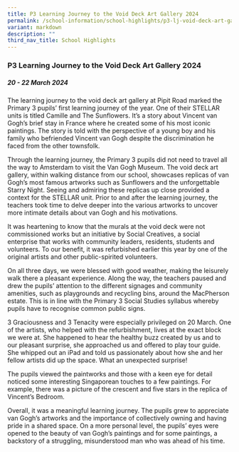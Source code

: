 ```yaml
---
title: P3 Learning Journey to the Void Deck Art Gallery 2024
permalink: /school-information/school-highlights/p3-lj-void-deck-art-gallery-2024/
variant: markdown
description: ""
third_nav_title: School Highlights
---
```

### P3 Learning Journey to the Void Deck Art Gallery 2024

##### 20 - 22 March 2024

The learning journey to the void deck art gallery at Pipit Road marked the Primary 3 pupils’ first learning journey of the year. One of their STELLAR units is titled Camille and The Sunflowers. It’s a story about Vincent van Gogh’s brief stay in France where he created some of his most iconic paintings. The story is told with the perspective of a young boy and his family who befriended Vincent van Gogh despite the discrimination he faced from the other townsfolk. 

Through the learning journey, the Primary 3 pupils did not need to travel all the way to Amsterdam to visit the Van Gogh Museum. The void deck art gallery, within walking distance from our school, showcases replicas of van Gogh’s most famous artworks such as Sunflowers and the unforgettable Starry Night. Seeing and admiring these replicas up close provided a context for the STELLAR unit. Prior to and after the learning journey, the teachers took time to delve deeper into the various artworks to uncover more intimate details about van Gogh and his motivations. 

It was heartening to know that the murals at the void deck were not commissioned works but an initiative by Social Creatives, a social enterprise that works with community leaders, residents, students and volunteers. To our benefit, it was  refurbished earlier this year by one of the original artists and other public-spirited volunteers.

On all three days, we were blessed with good weather, making the leisurely walk there a pleasant experience. Along the way, the teachers paused and drew the pupils’ attention to the different signages and community amenities, such as playgrounds and recycling bins, around the MacPherson estate. This is in line with the Primary 3 Social Studies syllabus whereby pupils have to recognise common public signs. 

3 Graciousness and 3 Tenacity were especially privileged on 20 March. One of the artists, who helped with the refurbishment, lives at the exact block we were at. She happened to hear the healthy buzz created by us and to our pleasant surprise, she approached us and offered to play tour guide. She whipped out an iPad and told us passionately about how she and her fellow artists did up the space. What an unexpected surprise!

The pupils viewed the paintworks and those with a keen eye for detail noticed some interesting Singaporean touches to a few paintings. For example, there was a picture of the crescent and five stars in the replica of Vincent’s Bedroom. 

Overall, it was a meaningful learning journey. The pupils grew to appreciate van Gogh’s artworks and the importance of collectively owning and having pride in a shared space. On a more personal level, the pupils’ eyes were opened to the beauty of van Gogh’s paintings and for some paintings, a backstory of a struggling, misunderstood man who was ahead of his time.